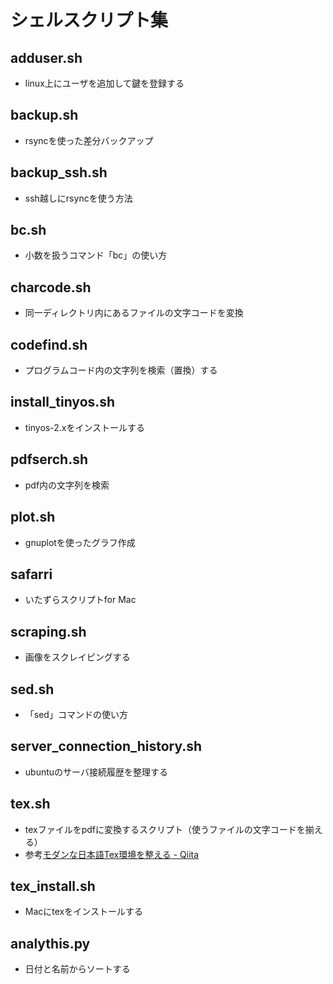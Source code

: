 # シェルスクリプト集  

## adduser.sh  
  * linux上にユーザを追加して鍵を登録する  
## backup.sh  
  * rsyncを使った差分バックアップ  
## backup_ssh.sh  
  * ssh越しにrsyncを使う方法  
## bc.sh  
  * 小数を扱うコマンド「bc」の使い方  
## charcode.sh  
  * 同一ディレクトリ内にあるファイルの文字コードを変換  
## codefind.sh  
  * プログラムコード内の文字列を検索（置換）する  
## install_tinyos.sh  
  * tinyos-2.xをインストールする  
## pdfserch.sh  
  * pdf内の文字列を検索  
## plot.sh  
  * gnuplotを使ったグラフ作成  
## safarri  
  * いたずらスクリプトfor Mac  
## scraping.sh  
  * 画像をスクレイピングする  
## sed.sh  
  * 「sed」コマンドの使い方  
## server_connection_history.sh  
  * ubuntuのサーバ接続履歴を整理する  
## tex.sh  
  * texファイルをpdfに変換するスクリプト（使うファイルの文字コードを揃える）  
  * 参考[モダンな日本語Tex環境を整える - Qiita](http://qiita.com/ynakayama/items/706ae9e59c1b6fd3e3d2)  
## tex_install.sh  
  * Macにtexをインストールする  
## analythis.py  
  * 日付と名前からソートする  

